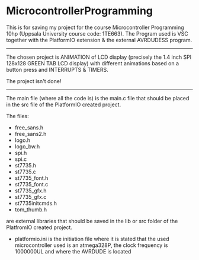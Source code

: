 # MicrocontrollerProgramming
This is for saving my project for the course Microcontroller Programming 10hp (Uppsala University course code: 1TE663).
The Program used is VSC together with the PlatformIO extension & the external AVRDUDESS program.

---------------------------------------------------------------

The chosen project is ANIMATION of LCD display (precisely the 1.4 inch SPI 128x128 GREEN TAB LCD display) with different animations based on a button press and INTERRUPTS & TIMERS.

The project isn't done!

---------------------------------------------------------------

The main file (where all the code is) is the main.c file that should be placed in the src file of the PlatformIO created project.

The files:
  - free_sans.h
  - free_sans2.h
  - logo.h
  - logo_bw.h
  - spi.h
  - spi.c
  - st7735.h
  - st7735.c
  - st7735_font.h
  - st7735_font.c
  - st7735_gfx.h
  - st7735_gfx.c
  - st7735initcmds.h
  - tom_thumb.h

are external libraries that should be saved in the lib or src folder of the PlatfromIO created project.

 - platformio.ini is the initiation file where it is stated that the used microcontroller used is an atmega328P, the clock frequency is 1000000UL and where the AVRDUDE is located

